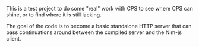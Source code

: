 
This is a test project to do some "real" work with CPS to see where CPS can
shine, or to find where it is still lacking.

The goal of the code is to become a basic standalone HTTP server that can pass
continuations around between the compiled server and the Nim-js client.

